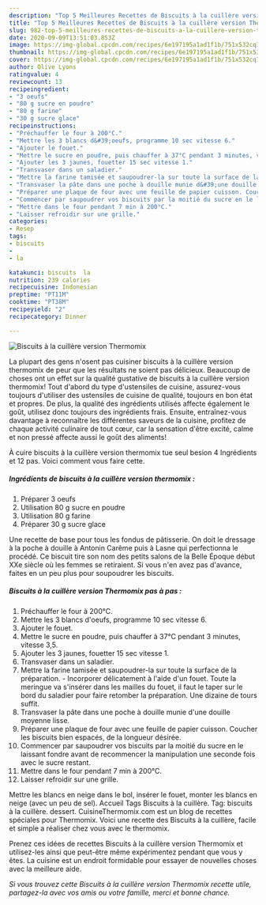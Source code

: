 ```yaml
---
description: "Top 5 Meilleures Recettes de Biscuits à la cuillère version Thermomix"
title: "Top 5 Meilleures Recettes de Biscuits à la cuillère version Thermomix"
slug: 982-top-5-meilleures-recettes-de-biscuits-a-la-cuillere-version-thermomix
date: 2020-09-09T13:51:03.853Z
image: https://img-global.cpcdn.com/recipes/6e197195a1ad1f1b/751x532cq70/biscuits-a-la-cuillere-version-thermomix-photo-principale-de-la-recette.jpg
thumbnail: https://img-global.cpcdn.com/recipes/6e197195a1ad1f1b/751x532cq70/biscuits-a-la-cuillere-version-thermomix-photo-principale-de-la-recette.jpg
cover: https://img-global.cpcdn.com/recipes/6e197195a1ad1f1b/751x532cq70/biscuits-a-la-cuillere-version-thermomix-photo-principale-de-la-recette.jpg
author: Olive Lyons
ratingvalue: 4
reviewcount: 13
recipeingredient:
- "3 oeufs"
- "80 g sucre en poudre"
- "80 g farine"
- "30 g sucre glace"
recipeinstructions:
- "Préchauffer le four à 200°C."
- "Mettre les 3 blancs d&#39;oeufs, programme 10 sec vitesse 6."
- "Ajouter le fouet."
- "Mettre le sucre en poudre, puis chauffer à 37°C pendant 3 minutes, vitesse 3,5."
- "Ajouter les 3 jaunes, fouetter 15 sec vitesse 1."
- "Transvaser dans un saladier."
- "Mettre la farine tamisée et saupoudrer-la sur toute la surface de la préparation. Incorporer délicatement à l&#39;aide d&#39;un fouet. Toute la meringue va s&#39;insérer dans les mailles du fouet, il faut le taper sur le bord du saladier pour faire retomber la préparation. Une dizaine de tours suffit."
- "Transvaser la pâte dans une poche à douille munie d&#39;une douille moyenne lisse."
- "Préparer une plaque de four avec une feuille de papier cuisson. Coucher les biscuits bien espacés, de la longueur désirée."
- "Commencer par saupoudrer vos biscuits par la moitié du sucre en le laissant fondre avant de recommencer la manipulation une seconde fois avec le sucre restant."
- "Mettre dans le four pendant 7 min à 200°C."
- "Laisser refroidir sur une grille."
categories:
- Resep
tags:
- biscuits
- 
- la

katakunci: biscuits  la 
nutrition: 239 calories
recipecuisine: Indonesian
preptime: "PT11M"
cooktime: "PT38M"
recipeyield: "2"
recipecategory: Dinner

---
```



![Biscuits à la cuillère version Thermomix](https://img-global.cpcdn.com/recipes/6e197195a1ad1f1b/751x532cq70/biscuits-a-la-cuillere-version-thermomix-photo-principale-de-la-recette.jpg)

La plupart des gens n'osent pas cuisiner biscuits à la cuillère version thermomix de peur que les résultats ne soient pas délicieux. Beaucoup de choses ont un effet sur la qualité gustative de biscuits à la cuillère version thermomix! Tout d'abord du type d'ustensiles de cuisine, assurez-vous toujours d'utiliser des ustensiles de cuisine de qualité, toujours en bon état et propres. De plus, la qualité des ingrédients utilisés affecte également le goût, utilisez donc toujours des ingrédients frais. Ensuite, entraînez-vous davantage à reconnaître les différentes saveurs de la cuisine, profitez de chaque activité culinaire de tout cœur, car la sensation d'être excité, calme et non pressé affecte aussi le goût des aliments!

<!--inarticleads1-->

À cuire biscuits à la cuillère version thermomix tue seul besion 4 Ingrédients et 12 pas. Voici comment vous faire cette.

##### Ingrédients de biscuits à la cuillère version thermomix :

1. Préparer 3 oeufs
1. Utilisation 80 g sucre en poudre
1. Utilisation 80 g farine
1. Préparer 30 g sucre glace


Une recette de base pour tous les fondus de pâtisserie. On doit le dressage à la poche à douille à Antonin Carême puis à Lasne qui perfectionna le procédé. Ce biscuit tire son nom des petits salons de la Belle Époque début XXe siècle où les femmes se retiraient. Si vous n&#39;en avez pas d&#39;avance, faites en un peu plus pour soupoudrer les biscuits. 

<!--inarticleads2-->

##### Biscuits à la cuillère version Thermomix pas à pas :

1. Préchauffer le four à 200°C.
1. Mettre les 3 blancs d&#39;oeufs, programme 10 sec vitesse 6.
1. Ajouter le fouet.
1. Mettre le sucre en poudre, puis chauffer à 37°C pendant 3 minutes, vitesse 3,5.
1. Ajouter les 3 jaunes, fouetter 15 sec vitesse 1.
1. Transvaser dans un saladier.
1. Mettre la farine tamisée et saupoudrer-la sur toute la surface de la préparation. - Incorporer délicatement à l&#39;aide d&#39;un fouet. Toute la meringue va s&#39;insérer dans les mailles du fouet, il faut le taper sur le bord du saladier pour faire retomber la préparation. Une dizaine de tours suffit.
1. Transvaser la pâte dans une poche à douille munie d&#39;une douille moyenne lisse.
1. Préparer une plaque de four avec une feuille de papier cuisson. Coucher les biscuits bien espacés, de la longueur désirée.
1. Commencer par saupoudrer vos biscuits par la moitié du sucre en le laissant fondre avant de recommencer la manipulation une seconde fois avec le sucre restant.
1. Mettre dans le four pendant 7 min à 200°C.
1. Laisser refroidir sur une grille.


Mettre les blancs en neige dans le bol, insérer le fouet, monter les blancs en neige (avec un peu de sel). Accueil Tags Biscuits à la cuillère. Tag: biscuits à la cuillère. dessert. CuisineThermomix.com est un blog de recettes spéciales pour Thermomix. Voici une recette des Biscuits à la cuillère, facile et simple a réaliser chez vous avec le thermomix. 

<!--inarticleads1-->

<p>
Prenez ces idées de recettes Biscuits à la cuillère version Thermomix et utilisez-les ainsi que peut-être même expérimentez pendant que vous y êtes. La cuisine est un endroit formidable pour essayer de nouvelles choses avec la meilleure aide.
</p>

<p>
<i>Si vous trouvez cette Biscuits à la cuillère version Thermomix recette utile, partagez-la avec vos amis ou votre famille, merci et bonne chance.</i>
</p>
